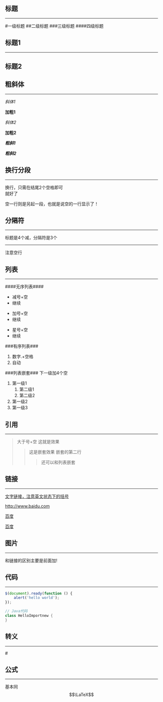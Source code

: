 标题
----
----
#一级标题
##二级标题
###三级标题
####四级标题

标题1
----
----
标题2
----

粗斜体
----
----

*斜体1*

**加粗1**

_斜体2_

__加粗2__

***粗斜1***

___粗斜2___

换行分段
----
----
换行，只需在结尾2个空格即可  
就好了

空一行则是另起一段，也就是说空的一行显示了！

分隔符
----
----
标题是4个减，分隔符是3个

---

注意空行

列表
----
---
####无序列表####

- 减号+空
- 继续

+ 加号+空
+ 继续

* 星号+空
* 继续

###有序列表###
1. 数字.+空格
2. 自动

###列表嵌套###
下一级加4个空

1. 第一级1
    1. 第二级1
    2. 第二级2
2. 第一级2
3. 第一级3

引用
----
----
> 大于号+空
> 这就是效果
> > 这是嵌套效果
> > 嵌套的第二行
> > > 还可以和列表嵌套

链接
----
----
 [文字链接，注意英文状态下的括号](http://www.baidu.com)

<http://www.baidu.com>

[百度][1]

[百度][bd]

[1]: www.baidu.com
[bd]: www.baidu.com

图片
----
----
和链接的区别主要是前面加!

代码
----
----
```javascript
$(document).ready(function () {
    alert('hello world');
});
```

```java
// Java代码  
class HelloImportnew {
}
```

转义
----
----
\#

公式
----
----
基本同$$\LaTeX$$









